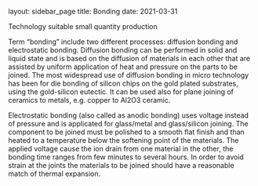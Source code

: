 layout: sidebar_page
title: Bonding
date: 2021-03-31

Technology suitable small quantity production

Term “bonding” include two different processes: diffusion bonding and electrostatic bonding. Diffusion bonding can be performed in solid and liquid state and is based on the diffusion of materials in each other that are assisted by uniform application of heat and pressure on the parts to be joined. The most widespread use of diffusion bonding in micro technology has been for die bonding of silicon chips on the gold plated substrates, using the gold-silicon eutectic. It can be used also for plane joining of ceramics to metals, e.g. copper to Al2O3 ceramic.

Electrostatic bonding (also called as anodic bonding) uses voltage instead of pressure and is applicated for glass/metal and glass/silicon joining. The component to be joined must be polished to a smooth flat finish and than heated to a temperature below the softening point of the materials. The applied voltage cause the ion drain from one material in the other, the bonding time ranges from few minutes to several hours. In order to avoid strain at the joints the materials to be joined should have a reasonable match of thermal expansion.